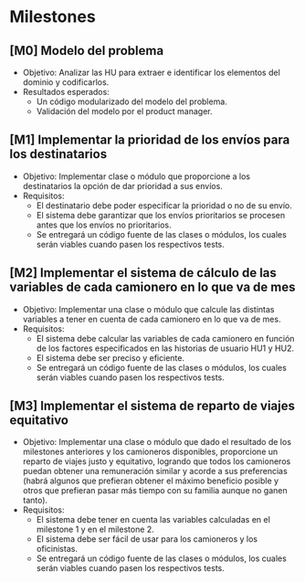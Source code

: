 # Milestones

## [M0] Modelo del problema

-   Objetivo: Analizar las HU para extraer e identificar los elementos del dominio y codificarlos.
-   Resultados esperados:
    -   Un código modularizado del modelo del problema.
    -   Validación del modelo por el product manager.

## [M1] Implementar la prioridad de los envíos para los destinatarios

-   Objetivo: Implementar clase o módulo que proporcione a los destinatarios la opción de dar prioridad a sus envíos.
-   Requisitos:
    -   El destinatario debe poder especificar la prioridad o no de su envío.
    -   El sistema debe garantizar que los envíos prioritarios se procesen antes que los envíos no prioritarios.
    -   Se entregará un código fuente de las clases o módulos, los cuales serán viables cuando pasen los respectivos tests.

## [M2] Implementar el sistema de cálculo de las variables de cada camionero en lo que va de mes

-   Objetivo: Implementar una clase o módulo que calcule las distintas variables a tener en cuenta de cada camionero en lo que va de mes.
-   Requisitos:
    -   El sistema debe calcular las variables de cada camionero en función de los factores especificados en las historias de usuario HU1 y HU2.
    -   El sistema debe ser preciso y eficiente.
    -   Se entregará un código fuente de las clases o módulos, los cuales serán viables cuando pasen los respectivos tests.

## [M3] Implementar el sistema de reparto de viajes equitativo

-   Objetivo: Implementar una clase o módulo que dado el resultado de los milestones anteriores y los camioneros disponibles, proporcione un reparto de viajes justo y equitativo, logrando que todos los camioneros puedan obtener una remuneración similar y acorde a sus preferencias (habrá algunos que prefieran obtener el máximo beneficio posible y otros que prefieran pasar más tiempo con su familia aunque no ganen tanto).
-   Requisitos:
    -   El sistema debe tener en cuenta las variables calculadas en el milestone 1 y en el milestone 2.
    -   El sistema debe ser fácil de usar para los camioneros y los oficinistas.
    -   Se entregará un código fuente de las clases o módulos, los cuales serán viables cuando pasen los respectivos tests.
